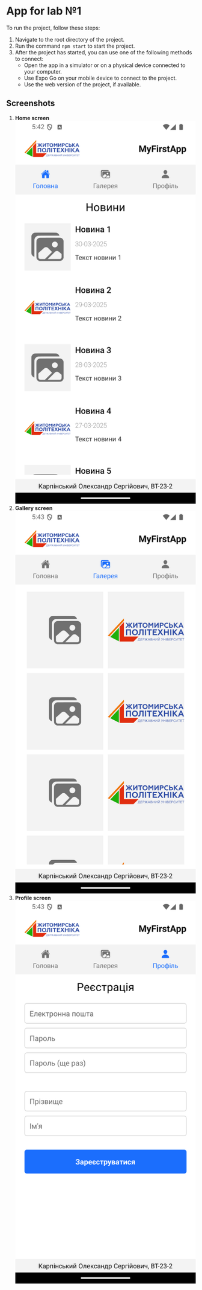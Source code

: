 # App for lab №1
To run the project, follow these steps:

1. Navigate to the root directory of the project.
2. Run the command ```npm start``` to start the project.
3. After the project has started, you can use one of the following methods to connect:
    - Open the app in a simulator or on a physical device connected to your computer.
    - Use Expo Go on your mobile device to connect to the project.
    - Use the web version of the project, if available.
## Screenshots
1. **Home screen**
![Головний екран](screenshots/Screenshot_1743345777.png)
2. **Gallery screen** 
![Галерея](screenshots/Screenshot_1743345808.png)
3. **Profile screen**
![Профіль](screenshots/Screenshot_1743345812.png)

